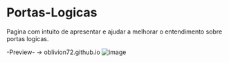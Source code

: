 # Portas-Logicas
 Pagina com intuito de apresentar e ajudar a melhorar o entendimento sobre portas logicas.

-Preview- -> oblivion72.github.io
![image](https://user-images.githubusercontent.com/76494777/125345541-0b733600-e32f-11eb-80e9-6c4ca3d8724b.png)

